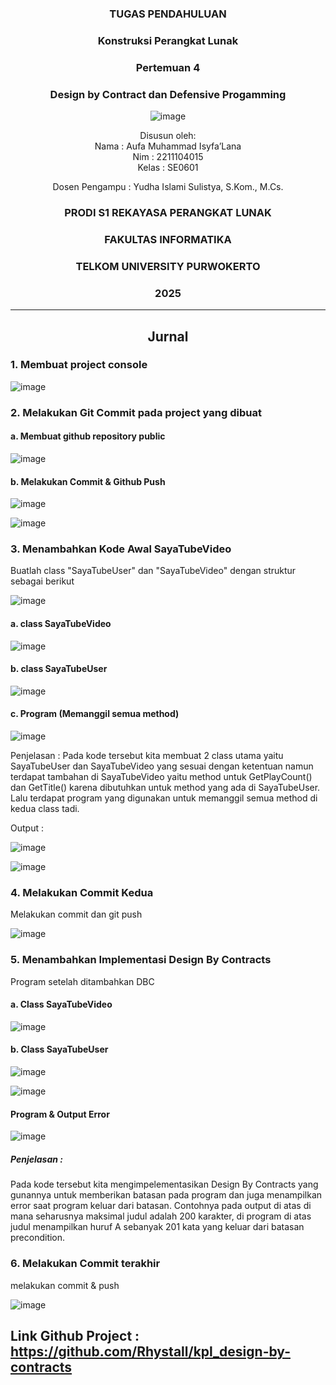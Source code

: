 <div align="center">

### TUGAS PENDAHULUAN

### Konstruksi Perangkat Lunak

### Pertemuan 4
### Design by Contract dan Defensive Progamming

![image](https://github.com/user-attachments/assets/2948daec-1e7a-4765-8f23-df638a387c87)

Disusun oleh:  
Nama : Aufa Muhammad Isyfa’Lana  
Nim : 2211104015  
Kelas : SE0601

Dosen Pengampu : 
Yudha Islami Sulistya, S.Kom., M.Cs. 

### PRODI S1 REKAYASA PERANGKAT LUNAK  
### FAKULTAS INFORMATIKA  
### TELKOM UNIVERSITY PURWOKERTO  
### 2025

</div>

---
<div align="center">

## Jurnal 

</div>

### 1. Membuat project console 

![image](https://github.com/user-attachments/assets/406fc5d5-47bc-462c-a180-c53ebc21eb72)

### 2. Melakukan Git Commit pada project yang dibuat 

#### a. Membuat github repository public 

![image](https://github.com/user-attachments/assets/9040e118-a770-4b6e-ac58-bbf49b0ba561)

#### b. Melakukan Commit & Github Push 

![image](https://github.com/user-attachments/assets/4c23a6f1-bafa-4f48-bb56-e95d031331f1)

![image](https://github.com/user-attachments/assets/ddf2cf45-8fec-4c08-a9b6-dc8b8208f895)

### 3. Menambahkan Kode Awal SayaTubeVideo 
Buatlah class "SayaTubeUser" dan "SayaTubeVideo" dengan struktur sebagai berikut

![image](https://github.com/user-attachments/assets/2678ba64-7440-408b-890d-c35f7baefc31)

#### a. class SayaTubeVideo

![image](https://github.com/user-attachments/assets/5d671145-586c-48bb-a987-bc6a3ec0ec6f)

#### b. class SayaTubeUser

![image](https://github.com/user-attachments/assets/8f95c7ec-69e0-49a5-961e-3bf2d04f853c)

#### c. Program (Memanggil semua method)

![image](https://github.com/user-attachments/assets/bbf537e9-a793-411f-9565-a7d6a34a3318)

Penjelasan : 
Pada kode tersebut kita membuat 2 class utama yaitu SayaTubeUser dan SayaTubeVideo yang sesuai dengan ketentuan namun terdapat tambahan di SayaTubeVideo yaitu method untuk GetPlayCount() dan GetTitle() karena dibutuhkan untuk method yang ada di SayaTubeUser. Lalu terdapat program yang digunakan untuk memanggil semua method di kedua class tadi.

Output : 

![image](https://github.com/user-attachments/assets/2abcc5f4-b85b-468c-bdb4-4a6298e4dc68)

![image](https://github.com/user-attachments/assets/f2204f09-67b7-4853-b244-b9b143dd6b09)

### 4. Melakukan Commit Kedua 
Melakukan commit dan git push

![image](https://github.com/user-attachments/assets/5d73d86a-045b-4929-b611-451e26d100f4)

### 5. Menambahkan Implementasi Design By Contracts 

Program setelah ditambahkan DBC 
#### a. Class SayaTubeVideo

![image](https://github.com/user-attachments/assets/5a7e4355-1c9f-4bed-8ce6-84f0692ef1e3)

#### b. Class SayaTubeUser

![image](https://github.com/user-attachments/assets/a447b9a3-9501-4ff6-9962-a03ae6b5ad13)

![image](https://github.com/user-attachments/assets/51ae0f3c-254f-4de7-9954-0368d35a365b)


#### Program & Output Error

![image](https://github.com/user-attachments/assets/040384c9-aceb-4805-904a-77cfd30d7c23)



##### Penjelasan : 

Pada kode tersebut kita mengimpelementasikan Design By Contracts yang gunannya untuk memberikan batasan pada program dan juga menampilkan error saat program keluar dari batasan. Contohnya pada output di atas di mana seharusnya maksimal judul adalah 200 karakter, di program di atas judul menampilkan huruf A sebanyak 201 kata yang keluar dari batasan precondition.

### 6. Melakukan Commit terakhir
melakukan commit & push 

![image](https://github.com/user-attachments/assets/5fa4a812-ccb1-4c09-a92f-00863a37c500)

## Link Github Project : https://github.com/Rhystall/kpl_design-by-contracts

